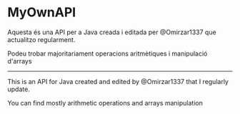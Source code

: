 # MyOwnAPI

Aquesta és una API per a Java creada i editada per @Omirzar1337 que actualitzo regularment.

Podeu trobar majoritariament operacions aritmètiques i manipulació d'arrays

----------

This is an API for Java created and edited by @Omirzar1337 that I regularly update.

You can find mostly arithmetic operations and arrays manipulation
